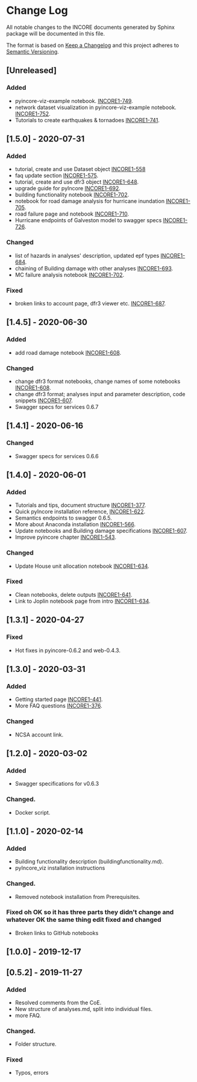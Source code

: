 # Change Log
All notable changes to the INCORE documents generated by Sphinx package will be documented in this file.

The format is based on [Keep a Changelog](http://keepachangelog.com/) 
and this project adheres to [Semantic Versioning](http://semver.org/).

## [Unreleased]
### Added 
- pyincore-viz-example notebook.  [INCORE1-749](https://opensource.ncsa.illinois.edu/jira/browse/INCORE1-749).
- network dataset visualization in pyincore-viz-example notebook. [INCORE1-752](https://opensource.ncsa.illinois.edu/jira/browse/INCORE1-752).
- Tutorials to create earthquakes & tornadoes [INCORE1-741](https://opensource.ncsa.illinois.edu/jira/browse/INCORE1-741).

## [1.5.0] - 2020-07-31

### Added
- tutorial, create and use Dataset object [INCORE1-558](https://opensource.ncsa.illinois.edu/jira/browse/INCORE1-558)
- faq update section [INCORE1-575](https://opensource.ncsa.illinois.edu/jira/browse/INCORE1-575).
- tutorial, create and use dfr3 object [INCORE1-648](https://opensource.ncsa.illinois.edu/jira/browse/INCORE1-648).
- upgrade guide for pyIncore [INCORE1-692](https://opensource.ncsa.illinois.edu/jira/browse/INCORE1-692).
- building functionality notebook [INCORE1-702](https://opensource.ncsa.illinois.edu/jira/browse/INCORE1-702).
- notebook for road damage analysis for hurricane inundation [INCORE1-705](https://opensource.ncsa.illinois.edu/jira/browse/INCORE1-705).
- road failure page and notebook [INCORE1-710](https://opensource.ncsa.illinois.edu/jira/browse/INCORE1-710).
- Hurricane endpoints of Galveston model to swagger specs [INCORE1-726](https://opensource.ncsa.illinois.edu/jira/browse/INCORE1-726).

### Changed
- list of hazards in analyses' description, updated epf types [INCORE1-684](https://opensource.ncsa.illinois.edu/jira/browse/INCORE1-684).
- chaining of Building damage with other analyses [INCORE1-693](https://opensource.ncsa.illinois.edu/jira/browse/INCORE1-693).
- MC failure analysis notebook [INCORE1-702](https://opensource.ncsa.illinois.edu/jira/browse/INCORE1-702).

### Fixed
- broken links to account page, dfr3 viewer etc. [INCORE1-687](https://opensource.ncsa.illinois.edu/jira/browse/INCORE1-687).

## [1.4.5] - 2020-06-30

### Added
- add road damage notebook [INCORE1-608](https://opensource.ncsa.illinois.edu/jira/browse/INCORE1-608).

### Changed
- change dfr3 format notebooks, change names of some notebooks [INCORE1-608](https://opensource.ncsa.illinois.edu/jira/browse/INCORE1-608).
- change dfr3 format; analyses input and parameter description, code snippets [INCORE1-607](https://opensource.ncsa.illinois.edu/jira/browse/INCORE1-607).
- Swagger specs for services 0.6.7

## [1.4.1] - 2020-06-16

### Changed
- Swagger specs for services 0.6.6

## [1.4.0] - 2020-06-01

### Added
- Tutorials and tips, document structure [INCORE1-377](https://opensource.ncsa.illinois.edu/jira/browse/INCORE1-377).
- Quick pyIncore installation reference, [INCORE1-622](https://opensource.ncsa.illinois.edu/jira/browse/INCORE1-622).
- Semantics endpoints to swagger 0.6.5.
- More about Anaconda installation [INCORE1-566](https://opensource.ncsa.illinois.edu/jira/browse/INCORE1-566).
- Update notebooks and Building damage specifications [INCORE1-607](https://opensource.ncsa.illinois.edu/jira/browse/INCORE1-607).
- Improve pyincore chapter [INCORE1-543](https://opensource.ncsa.illinois.edu/jira/browse/INCORE1-543).

### Changed
- Update House unit allocation notebook [INCORE1-634](https://opensource.ncsa.illinois.edu/jira/browse/INCORE1-634).

### Fixed
- Clean notebooks, delete outputs [INCORE1-641](https://opensource.ncsa.illinois.edu/jira/browse/INCORE1-641).
- Link to Joplin notebook page from intro [INCORE1-634](https://opensource.ncsa.illinois.edu/jira/browse/INCORE1-634).

## [1.3.1] - 2020-04-27

### Fixed
- Hot fixes in pyincore-0.6.2 and web-0.4.3.

## [1.3.0] - 2020-03-31

### Added

- Getting started page [INCORE1-441](https://opensource.ncsa.illinois.edu/jira/browse/INCORE1-441).
- More FAQ questions [INCORE1-376](https://opensource.ncsa.illinois.edu/jira/browse/INCORE1-376).

### Changed
- NCSA account link.

## [1.2.0] - 2020-03-02

### Added
- Swagger specifications for v0.6.3

### Changed.
- Docker script.

## [1.1.0] - 2020-02-14

### Added
- Building functionality description (buildingfunctionality.md).
- pyIncore_viz installation instructions

### Changed.
- Removed notebook installation from Prerequisites.

### Fixed oh OK so it has three parts they didn't change and whatever OK the same thing edit fixed and changed
- Broken links to GitHub notebooks

## [1.0.0] - 2019-12-17

## [0.5.2] - 2019-11-27

### Added
- Resolved comments from the CoE.
- New structure of analyses.md, split into individual files.
- more FAQ.

### Changed.
- Folder structure.

### Fixed
- Typos, errors
